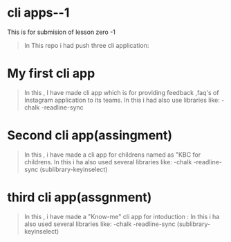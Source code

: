 # cli apps--1
This is for submision of lesson zero -1

>In This repo i had push three cli application:

# My first cli app
> In this , I have made cli app which is for providing feedback ,faq's of Instagram application to its teams.
> In this i had also use libraries like:
-chalk
-readline-sync

# Second cli app(assingment)
> In this , i have made a cli app for childrens named as "KBC  for childrens.
> In this i ha also used several libraries like:
-chalk
-readline-sync (sublibrary-keyinselect)

# third cli app(assgnment)
> In this , i have made a "Know-me" cli app for intoduction :
> In this i ha also used several libraries like:
-chalk
-readline-sync (sublibrary-keyinselect)
